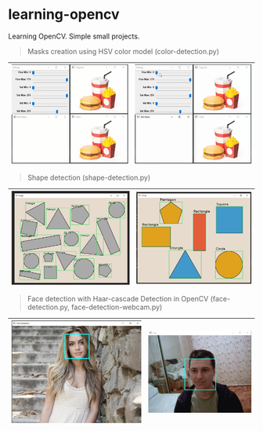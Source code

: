 # learning-opencv
Learning OpenCV. Simple small projects.

>Masks creation using HSV color model (color-detection.py)

![](https://github.com/KovalevCG/learning-opencv/blob/main/gifs/Mask_V1_01.gif)|![](https://github.com/KovalevCG/learning-opencv/blob/main/gifs/Mask_V2_01.gif)
-|-
>Shape detection (shape-detection.py)

![](https://github.com/KovalevCG/learning-opencv/blob/main/gifs/shape_detection_01.jpg)|![](https://github.com/KovalevCG/learning-opencv/blob/main/gifs/shape_detection_02.jpg)
-|-
>Face detection with Haar-cascade Detection in OpenCV (face-detection.py, face-detection-webcam.py)

![](https://github.com/KovalevCG/learning-opencv/blob/main/gifs/face-detection-02.jpg)|![](https://github.com/KovalevCG/learning-opencv/blob/main/gifs/face-detection-03.jpg)
-|-
